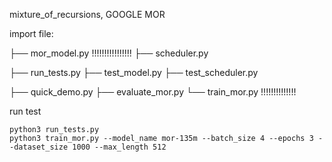 mixture_of_recursions, GOOGLE MOR

import file:

├── mor_model.py  !!!!!!!!!!!!!!!!
├── scheduler.py

├── run_tests.py
├── test_model.py
├── test_scheduler.py

├── quick_demo.py
├── evaluate_mor.py
└── train_mor.py  !!!!!!!!!!!!!!

run test

```
python3 run_tests.py
python3 train_mor.py --model_name mor-135m --batch_size 4 --epochs 3 --dataset_size 1000 --max_length 512
```
